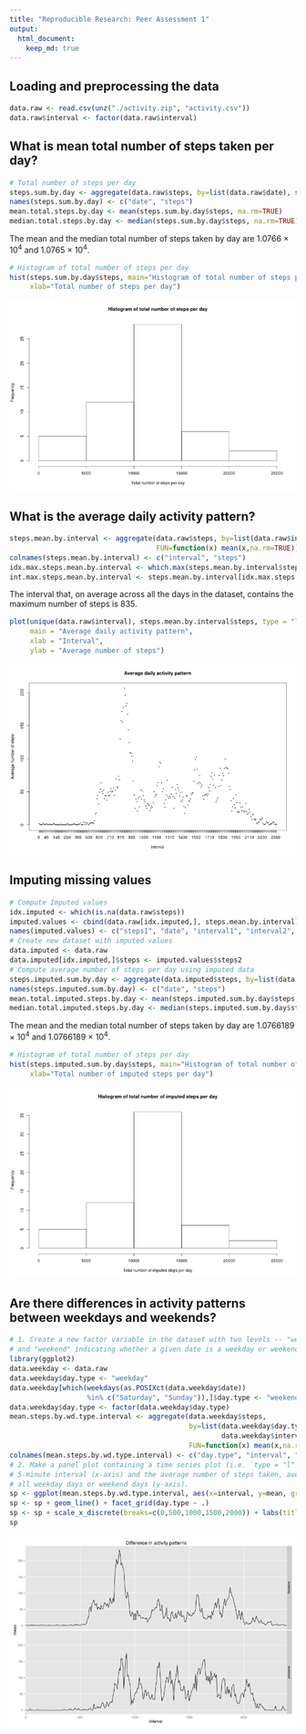 ```yaml
---
title: "Reproducible Research: Peer Assessment 1"
output: 
  html_document:
    keep_md: true
---
```


## Loading and preprocessing the data

```r
data.raw <- read.csv(unz("./activity.zip", "activity.csv"))
data.raw$interval <- factor(data.raw$interval)
```

## What is mean total number of steps taken per day?

```r
# Total number of steps per day
steps.sum.by.day <- aggregate(data.raw$steps, by=list(data.raw$date), sum)
names(steps.sum.by.day) <- c("date", "steps")
mean.total.steps.by.day <- mean(steps.sum.by.day$steps, na.rm=TRUE)
median.total.steps.by.day <- median(steps.sum.by.day$steps, na.rm=TRUE)
```
The mean and the median total number of steps taken by day are 1.0766 &times; 10<sup>4</sup>
and 1.0765 &times; 10<sup>4</sup>.


```r
# Histogram of total number of steps per day
hist(steps.sum.by.day$steps, main="Histogram of total number of steps per day",
     xlab="Total number of steps per day")
```

![plot of chunk f1](figure/f1-1.png) 

## What is the average daily activity pattern?

```r
steps.mean.by.interval <- aggregate(data.raw$steps, by=list(data.raw$interval),
                                    FUN=function(x) mean(x,na.rm=TRUE))
colnames(steps.mean.by.interval) <- c("interval", "steps")
idx.max.steps.mean.by.interval <- which.max(steps.mean.by.interval$steps)
int.max.steps.mean.by.interval <- steps.mean.by.interval[idx.max.steps.mean.by.interval,]$interval
```
The interval that, on average across all the days in the dataset, contains the
maximum number of steps is 835.

```r
plot(unique(data.raw$interval), steps.mean.by.interval$steps, type = "l",
     main = "Average daily activity pattern",
     xlab = "Interval",
     ylab = "Average number of steps")
```

![plot of chunk f2](figure/f2-1.png) 

## Imputing missing values

```r
# Compute Imputed values
idx.imputed <- which(is.na(data.raw$steps))
imputed.values <- cbind(data.raw[idx.imputed,], steps.mean.by.interval)
names(imputed.values) <- c("steps1", "date", "interval1", "interval2", "steps2")
# Create new dataset with imputed values
data.imputed <- data.raw
data.imputed[idx.imputed,]$steps <- imputed.values$steps2
# Compute average number of steps per day using imputed data
steps.imputed.sum.by.day <- aggregate(data.imputed$steps, by=list(data.imputed$date), sum)
names(steps.imputed.sum.by.day) <- c("date", "steps")
mean.total.imputed.steps.by.day <- mean(steps.imputed.sum.by.day$steps, na.rm=TRUE)
median.total.imputed.steps.by.day <- median(steps.imputed.sum.by.day$steps, na.rm=TRUE)
```
The mean and the median total number of steps taken by day are 1.0766189 &times; 10<sup>4</sup>
and 1.0766189 &times; 10<sup>4</sup>.

```r
# Histogram of total number of steps per day
hist(steps.imputed.sum.by.day$steps, main="Histogram of total number of imputed steps per day",
     xlab="Total number of imputed steps per day")
```

![plot of chunk f3](figure/f3-1.png) 

## Are there differences in activity patterns between weekdays and weekends?

```r
# 1. Create a new factor variable in the dataset with two levels -- "weekday"
# and "weekend" indicating whether a given date is a weekday or weekend day.
library(ggplot2)
data.weekday <- data.raw
data.weekday$day.type <- "weekday"
data.weekday[which(weekdays(as.POSIXct(data.weekday$date))
                   %in% c("Saturday", "Sunday")),]$day.type <- "weekend"
data.weekday$day.type <- factor(data.weekday$day.type)
mean.steps.by.wd.type.interval <- aggregate(data.weekday$steps,
                                            by=list(data.weekday$day.type,
                                                    data.weekday$interval),
                                            FUN=function(x) mean(x,na.rm=TRUE))
colnames(mean.steps.by.wd.type.interval) <- c("day.type", "interval", "mean")
# 2. Make a panel plot containing a time series plot (i.e. `type = "l"`) of the
# 5-minute interval (x-axis) and the average number of steps taken, averaged across
# all weekday days or weekend days (y-axis).
sp <- ggplot(mean.steps.by.wd.type.interval, aes(x=interval, y=mean, group=day.type))
sp <- sp + geom_line() + facet_grid(day.type ~ .)
sp <- sp + scale_x_discrete(breaks=c(0,500,1000,1500,2000)) + labs(title="Difference in activity patterns")
sp
```

![plot of chunk f4](figure/f4-1.png) 

